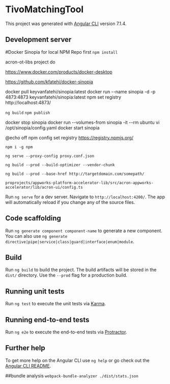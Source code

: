 # TivoMatchingTool

This project was generated with [Angular CLI](https://github.com/angular/angular-cli) version 7.1.4.


## Development server

#Docker Sinopia for local NPM Repo
first `npm install`

acron-ot-libs project do

https://www.docker.com/products/docker-desktop

https://github.com/kfatehi/docker-sinopia

docker pull keyvanfatehi/sinopia:latest
docker run --name sinopia -d -p 4873:4873 keyvanfatehi/sinopia:latest
npm set registry http://localhost:4873/

`ng build`
`npm publish`

docker stop sinopia
docker run --volumes-from sinopia -it --rm ubuntu vi /opt/sinopia/config.yaml
docker start sinopia

@echo off
npm config set registry https://registry.npmjs.org/

`npm i -g npm`

`ng serve --proxy-config proxy.conf.json`

`ng build --prod --build-optimizer --vendor-chunk`

`ng build --prod --base-href http://targetdomain.com/somepath/`


`proprojects/appworks-platform-accelerator-lib/src/acron-appworks-accelerator/lib/acron-ui/config.ts`

Run `ng serve` for a dev server. Navigate to `http://localhost:4200/`. The app will automatically reload if you change any of the source files.

## Code scaffolding

Run `ng generate component component-name` to generate a new component. You can also use `ng generate directive|pipe|service|class|guard|interface|enum|module`.

## Build

Run `ng build` to build the project. The build artifacts will be stored in the `dist/` directory. Use the `--prod` flag for a production build.

## Running unit tests

Run `ng test` to execute the unit tests via [Karma](https://karma-runner.github.io).

## Running end-to-end tests

Run `ng e2e` to execute the end-to-end tests via [Protractor](http://www.protractortest.org/).

## Further help

To get more help on the Angular CLI use `ng help` or go check out the [Angular CLI README](https://github.com/angular/angular-cli/blob/master/README.md).


##bundle analysis
`webpack-bundle-analyzer ./dist/stats.json`
